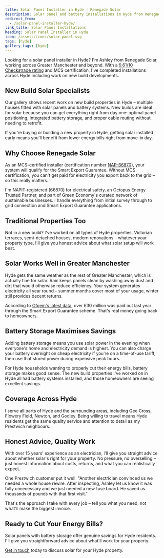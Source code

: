 ```yaml
---
title: Solar Panel Installer in Hyde | Renegade Solar
description: Solar panel and battery installations in Hyde from Renegade Solar, an MCS-certified installer with excellent Checkatrade ratings.
redirect_from:
  - /solar-panel-installer-hyde/
link_title: Solar Panel Installations
heading: Solar Panel Installer in Hyde
icon: /assets/icons/solar-panel.svg
tags: [hyde]
gallery_tags: [hyde]
---
```


Looking for a solar panel installer in Hyde? I'm Ashley from Renegade Solar, working across Greater Manchester and beyond. With a [9.61/10 Checkatrade rating](https://www.checkatrade.com/trades/renegadeelectrical/) and MCS certification, I've completed installations across Hyde including work on new build developments.

## New Build Solar Specialists

Our gallery shows recent work on new build properties in Hyde – multiple houses fitted with solar panels and battery systems. New builds are ideal for solar because you can get everything right from day one: optimal panel positioning, integrated battery storage, and proper cable routing without needing to retrofit.

If you're buying or building a new property in Hyde, getting solar installed early means you'll benefit from lower energy bills right from move-in day.

## Why Choose Renegade Solar

As an MCS-certified installer (certification number [NAP-66870](https://mcscertified.com/find-an-installer/)), your system will qualify for the Smart Export Guarantee. Without MCS certification, you can't get paid for electricity you export back to the grid – so this really matters.

I'm NAPIT-registered (66870) for electrical safety, an Octopus Energy Trusted Partner, and part of Green Economy's curated network of sustainable businesses. I handle everything from initial survey through to grid connection and Smart Export Guarantee applications.

## Traditional Properties Too

Not in a new build? I've worked on all types of Hyde properties. Victorian terraces, semi-detached houses, modern renovations – whatever your property type, I'll give you honest advice about what solar setup will work best.

## Solar Works Well in Greater Manchester

Hyde gets the same weather as the rest of Greater Manchester, which is actually fine for solar. Rain keeps panels clean by washing away dust and dirt that would otherwise reduce efficiency. Your system generates electricity all year round – summer months cover most of your usage, winter still provides decent returns.

According to [Ofgem's latest data](https://www.ofgem.gov.uk/publications/smart-export-guarantee-annual-report-april-2023-march-2024), over £30 million was paid out last year through the Smart Export Guarantee scheme. That's real money going back to homeowners.

## Battery Storage Maximises Savings

Adding battery storage means you use solar power in the evening when everyone's home and electricity demand is highest. You can also charge your battery overnight on cheap electricity if you're on a time-of-use tariff, then use that stored power during expensive peak hours.

For Hyde households wanting to properly cut their energy bills, battery storage makes good sense. The new build properties I've worked on in Hyde all had battery systems installed, and those homeowners are seeing excellent savings.

## Coverage Across Hyde

I serve all parts of Hyde and the surrounding areas, including Gee Cross, Flowery Field, Newton, and Godley. Being willing to travel means Hyde residents get the same quality service and attention to detail as my Prestwich neighbours.

## Honest Advice, Quality Work

With over 15 years' experience as an electrician, I'll give you straight advice about whether solar's right for your property. No pressure, no overselling – just honest information about costs, returns, and what you can realistically expect.

One Prestwich customer put it well: "Another electrician convinced us we needed a whole house rewire. After inspecting, Ashley let us know it was fully unnecessary and we just needed a new fuse board. He saved us thousands of pounds with that first visit."

That's the approach I take with every job – tell you what you need, not what'll make the biggest invoice.

## Ready to Cut Your Energy Bills?

Solar panels with battery storage offer genuine savings for Hyde residents. I'll give you straightforward advice about what'll work for your property.

[Get in touch](/contact/) today to discuss solar for your Hyde property.